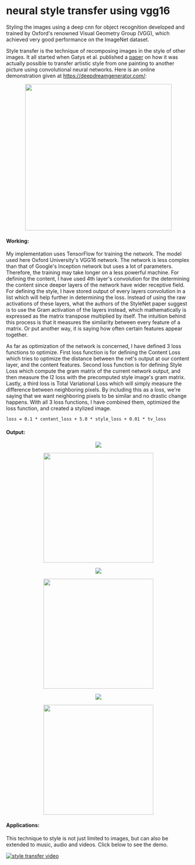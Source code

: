 # neural style transfer using vgg16

Styling the images using a deep cnn for object recognition developed and trained by Oxford's renowned Visual Geometry Group (VGG), which achieved very good performance on the ImageNet dataset.

Style transfer is the technique of recomposing images in the style of other images. It all started when Gatys et al. published a [paper](https://arxiv.org/abs/1508.06576) on how it was actually possible to transfer artistic style from one painting to another picture using convolutional neural networks. Here is an online demonstration given at https://deepdreamgenerator.com/:

<p align="center">
<img align="center" src="https://b2h3x3f6.stackpathcdn.com/assets/landing/img/blend/horizontal/ts.jpg" width="400">
</p>

#### Working:

My implementation uses TensorFlow for training the network. The model used here Oxford University's VGG16 network. The network is less complex than that of Google's Inception network but uses a lot of parameters. Therefore, the training may take longer on a less powerful machine. For defining the content, I have used 4th layer's convolution for the determining the content since deeper layers of the network have wider receptive field.  For defining the style, I have stored output of every layers convolution in a list which will help further in determining the loss. Instead of using the raw activations of these layers, what the authors of the StyleNet paper suggest is to use the Gram activation of the layers instead, which mathematically is expressed as the matrix transpose multiplied by itself. The intuition behind this process is that it measures the similarity between every feature of a matrix. Or put another way, it is saying how often certain features appear together.

As far as optimization of the network is concerned, I have defined 3 loss functions to optimize. First loss function is for defining the Content Loss which tries to optimize the distance between the net's output at our content layer, and the content features. Second loss function is for defining Style Loss which compute the gram matrix of the current network output, and then measure the l2 loss with the precomputed style image's gram matrix. Lastly, a third loss is Total Variational Loss which will simply measure the difference between neighboring pixels. By including this as a loss, we're saying that we want neighboring pixels to be similar and no drastic change happens.
With all 3 loss functions, I have combined them, optimized the loss function, and created a stylized image.

```
loss = 0.1 * content_loss + 5.0 * style_loss + 0.01 * tv_loss
```

#### Output:
<p align="center">
<img align="center" src="https://github.com/jaynilpatel/style-transfer-vgg/blob/master/imgs/result1.PNG">
</p>

<p align="center">
<img align="center" src="https://github.com/jaynilpatel/style-transfer-vgg/blob/master/imgs/stylenet-gif1.gif" width="300">
</p>

<p align="center">
<img align="center" src="https://github.com/jaynilpatel/style-transfer-vgg/blob/master/imgs/result3.PNG">
</p>

<p align="center">
<img align="center" src="https://github.com/jaynilpatel/style-transfer-vgg/blob/master/imgs/stylenet-gif3.gif" width="300">
</p>

<p align="center">
<img align="center" src="https://github.com/jaynilpatel/style-transfer-vgg/blob/master/imgs/result2.PNG">
</p>

<p align="center">
<img align="center" src="https://github.com/jaynilpatel/style-transfer-vgg/blob/master/imgs/stylenet-gif2.gif" width="300">
</p>

#### Applications:

This technique to style is not just limited to images, but can also be extended to music, audio and videos. Click below to see the demo. 

[![style transfer video](https://img.youtube.com/vi/OW0V99nr0Ys/0.jpg)](https://youtu.be/OW0V99nr0Ys)
